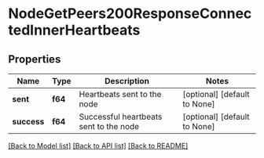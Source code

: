 # NodeGetPeers200ResponseConnectedInnerHeartbeats

## Properties

| Name        | Type    | Description                            | Notes                        |
| ----------- | ------- | -------------------------------------- | ---------------------------- |
| **sent**    | **f64** | Heartbeats sent to the node            | [optional] [default to None] |
| **success** | **f64** | Successful heartbeats sent to the node | [optional] [default to None] |

[[Back to Model list]](../README.md#documentation-for-models) [[Back to API list]](../README.md#documentation-for-api-endpoints) [[Back to README]](../README.md)
